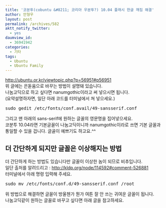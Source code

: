 ```yaml
---
title: '코분투(cobuntu &#8211; 코리아 우분투?) 10.04 플래시 한글 깨짐 해결'
author: 안형우
layout: post
permalink: /archives/582
aktt_notify_twitter:
  - yes
daumview_id:
  - 36941942
categories:
  - 기타
tags:
  - Ubuntu
  - Ubuntu Family
---
```

<div>
  <a href="http://ubuntu.or.kr/viewtopic.php?p=56951#p56951" target="_blank">http://ubuntu.or.kr/viewtopic.php?p=56951#p56951</a>
</div>

<div>
  위 글에는 은돋움으로 바꾸는 방법이 설명돼 있습니다.
</div>

<div>
  나눔고딕으로 하고 싶다면 nanumgothic이라고 써 넣으시면 됩니다.
</div>

<div>
  (요약설명하자면, 일단 아래 코드를 터미널에서 쳐 넣으세요.)
</div>

<pre class="brush:plain">sudo gedit /etc/fonts/conf.avail/49-sansserif.conf</pre>

<div>
  그리고 맨 아래의 sans-serif에 원하는 글꼴의 영문명을 집어넣으세요.
</div>

<div>
  코분투 10.04라면 기본글꼴이 나눔고딕이니까 nanumgothic이라로 쓰면 기본 글꼴과 통일할 수 있을 겁니다. 글골이 예쁘기도 하고요.^^
</div>

## 더 간단하게 되지만 글꼴은 이상해지는 방법

<div>
  더 간단하게 하는 방법도 있습니다만 글꼴이 이상한 놈이 되므로 비추입니다.
</div>

<div>
  일단 출처를 알려드리고 : <a target="_blank" href="http://kldp.org/node/114592#comment-526881">http://kldp.org/node/114592#comment-526881</a>
</div>

<div>
  터미널에서 아래 명령 입력해 주세요.
</div>

<div>
  <pre class="brush:plain">sudo mv /etc/fonts/conf.d/49-sansserif.conf /root</pre>
</div>

<div>
  위 방법으로 해결하면 글꼴이 방울첸가 뭔가 여튼 잘 안 쓰는 귀여운 글꼴이 됩니다.
</div>

<div>
  나눔고딕같이 원하는 글꼴로 바꾸고 싶다면 아래 글을 참고하세요.
</div>